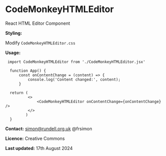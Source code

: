 
# CodeMonkeyHTMLEditor
React HTML Editor Component

**Styling:**

Modify `CodeMonkeyHTMLEditor.css`

**Usage:**

     import CodeMonkeyHTMLEditor from './CodeMonkeyHTMLEditor.jsx'
      
      function App() {
	      const onContentChange = (content) => {
		      console.log('Content changed:', content); 
		  }
		  
      return (
		      <>
			      <CodeMonkeyHTMLEditor onContentChange={onContentChange} />
		      </>
		     )
      }

**Contact:** 
simon@rundell.org.uk @frsimon 

**Licence:** 
Creative Commons

**Last updated:**
17th August 2024

